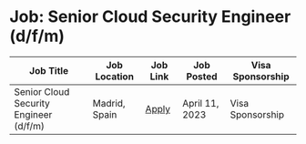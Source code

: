 # Job: Senior Cloud Security Engineer (d/f/m)

| Job Title | Job Location | Job Link | Job Posted | Visa Sponsorship |
| --- | --- | --- | --- | --- |
| Senior Cloud Security Engineer (d/f/m) | Madrid, Spain | [Apply](https://taxfix.de/en/careers/open-position/6675209002/) | April 11, 2023 | Visa Sponsorship |
